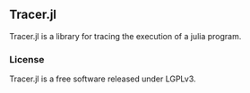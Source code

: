 ## Tracer.jl

Tracer.jl is a library for tracing the execution of a julia program.

### License

Tracer.jl is a free software released under LGPLv3.
